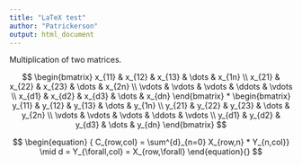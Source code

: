 ```yaml
---
title: "LaTeX test"
author: "Patrickerson"
output: html_document
---
```



Multiplication of two matrices.

$$
\begin{bmatrix}
    x_{11}       & x_{12} & x_{13} & \dots & x_{1n} \\
    x_{21}       & x_{22} & x_{23} & \dots & x_{2n} \\
    \vdots & \vdots & \vdots & \ddots & \vdots \\
    x_{d1}       & x_{d2} & x_{d3} & \dots & x_{dn}
\end{bmatrix}
*
\begin{bmatrix}
    y_{11} & y_{12} & y_{13} & \dots  & y_{1n} \\
    y_{21} & y_{22} & y_{23} & \dots  & y_{2n} \\
    \vdots & \vdots & \vdots & \ddots & \vdots \\
    y_{d1} & y_{d2} & y_{d3} & \dots  & y_{dn}
\end{bmatrix}
$$


$$
\begin{equation}
{ C_{row,col} = \sum^{d}_{n=0} X_{row,n} * Y_{n,col}}
\mid d = Y_{\forall,col} = X_{row,\forall}
\end{equation}{}
$$